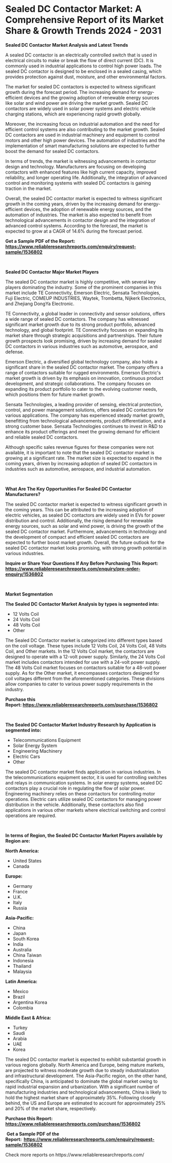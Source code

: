 <p><h1>Sealed DC Contactor Market: A Comprehensive Report of its Market Share & Growth Trends 2024 - 2031</h1></p><p><strong>Sealed DC Contactor Market Analysis and Latest Trends</strong></p>
<p><p>A sealed DC contactor is an electrically controlled switch that is used in electrical circuits to make or break the flow of direct current (DC). It is commonly used in industrial applications to control high power loads. The sealed DC contactor is designed to be enclosed in a sealed casing, which provides protection against dust, moisture, and other environmental factors.</p><p>The market for sealed DC contactors is expected to witness significant growth during the forecast period. The increasing demand for energy-efficient devices and the growing adoption of renewable energy sources like solar and wind power are driving the market growth. Sealed DC contactors are widely used in solar power systems and electric vehicle charging stations, which are experiencing rapid growth globally.</p><p>Moreover, the increasing focus on industrial automation and the need for efficient control systems are also contributing to the market growth. Sealed DC contactors are used in industrial machinery and equipment to control motors and other high power devices. The automation of industries and the implementation of smart manufacturing solutions are expected to further boost the demand for sealed DC contactors.</p><p>In terms of trends, the market is witnessing advancements in contactor design and technology. Manufacturers are focusing on developing contactors with enhanced features like high current capacity, improved reliability, and longer operating life. Additionally, the integration of advanced control and monitoring systems with sealed DC contactors is gaining traction in the market.</p><p>Overall, the sealed DC contactor market is expected to witness significant growth in the coming years, driven by the increasing demand for energy-efficient devices, the adoption of renewable energy sources, and the automation of industries. The market is also expected to benefit from technological advancements in contactor design and the integration of advanced control systems. According to the forecast, the market is expected to grow at a CAGR of 14.6% during the forecast period.</p></p>
<p><strong>Get a Sample PDF of the Report:&nbsp; <a href="https://www.reliableresearchreports.com/enquiry/request-sample/1536802">https://www.reliableresearchreports.com/enquiry/request-sample/1536802</a></strong></p>
<p>&nbsp;</p>
<p><strong>Sealed DC Contactor Major Market Players</strong></p>
<p><p>The sealed DC contactor market is highly competitive, with several key players dominating the industry. Some of the prominent companies in this market include TE Connectivity, Emerson Electric, Sensata Technologies, Fuji Electric, COMEUP INDUSTRIES, Waytek, Trombetta, Nijkerk Electronics, and Zhejiang DongYa Electronic.</p><p>TE Connectivity, a global leader in connectivity and sensor solutions, offers a wide range of sealed DC contactors. The company has witnessed significant market growth due to its strong product portfolio, advanced technology, and global footprint. TE Connectivity focuses on expanding its market share through strategic acquisitions and partnerships. Their future growth prospects look promising, driven by increasing demand for sealed DC contactors in various industries such as automotive, aerospace, and defense.</p><p>Emerson Electric, a diversified global technology company, also holds a significant share in the sealed DC contactor market. The company offers a range of contactors suitable for rugged environments. Emerson Electric's market growth is driven by its emphasis on innovation, continuous product development, and strategic collaborations. The company focuses on expanding its product portfolio to cater to the evolving customer needs, which positions them for future market growth.</p><p>Sensata Technologies, a leading provider of sensing, electrical protection, control, and power management solutions, offers sealed DC contactors for various applications. The company has experienced steady market growth, benefitting from technological advancements, product differentiation, and a strong customer base. Sensata Technologies continues to invest in R&D to enhance its product offerings and meet the growing demand for efficient and reliable sealed DC contactors.</p><p>Although specific sales revenue figures for these companies were not available, it is important to note that the sealed DC contactor market is growing at a significant rate. The market size is expected to expand in the coming years, driven by increasing adoption of sealed DC contactors in industries such as automotive, aerospace, and industrial automation.</p></p>
<p>&nbsp;</p>
<p><strong>What Are The Key Opportunities For Sealed DC Contactor Manufacturers?</strong></p>
<p><p>The sealed DC contactor market is expected to witness significant growth in the coming years. This can be attributed to the increasing adoption of electric vehicles, as sealed DC contactors are widely used in EVs for power distribution and control. Additionally, the rising demand for renewable energy sources, such as solar and wind power, is driving the growth of the sealed DC contactor market. Furthermore, advancements in technology and the development of compact and efficient sealed DC contactors are expected to further boost market growth. Overall, the future outlook for the sealed DC contactor market looks promising, with strong growth potential in various industries.</p></p>
<p><strong>Inquire or Share Your Questions If Any Before Purchasing This Report: <a href="https://www.reliableresearchreports.com/enquiry/pre-order-enquiry/1536802">https://www.reliableresearchreports.com/enquiry/pre-order-enquiry/1536802</a></strong></p>
<p>&nbsp;</p>
<p><strong>Market Segmentation</strong></p>
<p><strong>The Sealed DC Contactor Market Analysis by types is segmented into:</strong></p>
<p><ul><li>12 Volts Coil</li><li>24 Volts Coil</li><li>48 Volts Coil</li><li>Other</li></ul></p>
<p><p>The Sealed DC Contactor market is categorized into different types based on the coil voltage. These types include 12 Volts Coil, 24 Volts Coil, 48 Volts Coil, and Other markets. In the 12 Volts Coil market, the contactors are designed to operate with a 12-volt power supply. Similarly, the 24 Volts Coil market includes contactors intended for use with a 24-volt power supply. The 48 Volts Coil market focuses on contactors suitable for a 48-volt power supply. As for the Other market, it encompasses contactors designed for coil voltages different from the aforementioned categories. These divisions allow companies to cater to various power supply requirements in the industry.</p></p>
<p><strong>Purchase this Report:&nbsp;<a href="https://www.reliableresearchreports.com/purchase/1536802">https://www.reliableresearchreports.com/purchase/1536802</a></strong></p>
<p>&nbsp;</p>
<p><strong>The Sealed DC Contactor Market Industry Research by Application is segmented into:</strong></p>
<p><ul><li>Telecommunications Equipment</li><li>Solar Energy System</li><li>Engineering Machinery</li><li>Electric Cars</li><li>Other</li></ul></p>
<p><p>The sealed DC contactor market finds application in various industries. In the telecommunications equipment sector, it is used for controlling switches and relays in communication systems. In solar energy systems, sealed DC contactors play a crucial role in regulating the flow of solar power. Engineering machinery relies on these contactors for controlling motor operations. Electric cars utilize sealed DC contactors for managing power distribution in the vehicle. Additionally, these contactors also find applications in various other markets where electrical switching and control operations are required.</p></p>
<p>&nbsp;</p>
<p><strong>In terms of Region, the Sealed DC Contactor Market Players available by Region are:</strong></p>
<p>
    <p> <strong> North America: </strong>
        <ul>
            <li>United States</li>
            <li>Canada</li>
        </ul>
        </p> 
    <p> <strong> Europe: </strong>
        <ul>
            <li>Germany</li>
            <li>France</li>
            <li>U.K.</li>
            <li>Italy</li>
            <li>Russia</li>
        </ul>
        </p> 
    <p> <strong> Asia-Pacific: </strong>
        <ul>
            <li>China</li>
            <li>Japan</li>
            <li>South Korea</li>
            <li>India</li>
            <li>Australia</li>
            <li>China Taiwan</li>
            <li>Indonesia</li>
            <li>Thailand</li>
            <li>Malaysia</li>
        </ul>
        </p> 
    <p> <strong> Latin America: </strong>
        <ul>
            <li>Mexico</li>
            <li>Brazil</li>
            <li>Argentina Korea</li>
            <li>Colombia</li>
        </ul>
        </p> 
    <p> <strong> Middle East & Africa: </strong>
        <ul>
            <li>Turkey</li>
            <li>Saudi</li>
            <li>Arabia</li>
            <li>UAE</li>
            <li>Korea</li>
        </ul>
    </p>
    </p>
<p><p>The sealed DC contactor market is expected to exhibit substantial growth in various regions globally. North America and Europe, being mature markets, are projected to witness moderate growth due to steady industrialization and infrastructural development. The Asia-Pacific region, on the other hand, specifically China, is anticipated to dominate the global market owing to rapid industrial expansion and urbanization. With a significant number of manufacturing industries and technological advancements, China is likely to hold the highest market share of approximately 35%. Following closely behind, the US and Europe are estimated to account for approximately 25% and 20% of the market share, respectively.</p></p>
<p><strong>Purchase this Report: <a href="https://www.reliableresearchreports.com/purchase/1536802">https://www.reliableresearchreports.com/purchase/1536802</a></strong></p>
<p>&nbsp;<strong>Get a Sample PDF of the Report:&nbsp;&nbsp;<a href="https://www.reliableresearchreports.com/enquiry/request-sample/1536802">https://www.reliableresearchreports.com/enquiry/request-sample/1536802</a></strong></p>
<p><strong></strong></p>
<p>Check more reports on https://www.reliableresearchreports.com/</p>